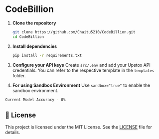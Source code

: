 # CodeBillion

1. **Clone the repository**
   ```bash
   git clone https://github.com/Chaitu5210/CodeBillion.git
   cd CodeBillion
   ```

2. **Install dependencies**
   ```bash
   pip install -r requirements.txt
   ```

3. **Configure your API keys**
   Create `src/.env` and add your Upstox API credentials. You can refer to the respective template in the `templates` folder.

4. **For using Sandbox Environment**
   Use `sandbox="true"` to enable the sandbox environment.

```bash
Current Model Accuracy - 0%
```

## 📄 License

This project is licensed under the MIT License. See the [LICENSE](LICENSE) file for details.
